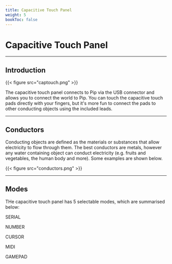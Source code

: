 ```yaml
---
title: Capacitive Touch Panel
weight: 5
bookToc: false
---
```


# Capacitive Touch Panel

---

## Introduction

{{< figure src="captouch.png" >}}

The capacitive touch panel connects to Pip via the USB connector and allows you to connect the world to Pip. You can touch the capacitive touch pads directly with your fingers, but it's more fun to connect the pads to other conducting objects using the included leads. 


---

## Conductors
Conducting objects are defined as the materials or substances that allow electricity to flow through them. The best conductors are metals, however any water containing object can conduct electricity (e.g. fruits and vegetables, the human body and more). Some examples are shown below.

{{< figure src="conductors.png" >}}

---

## Modes

THe capacitive touch panel has 5 selectable modes, which are summarised below:

SERIAL

NUMBER

CURSOR

MIDI

GAMEPAD
